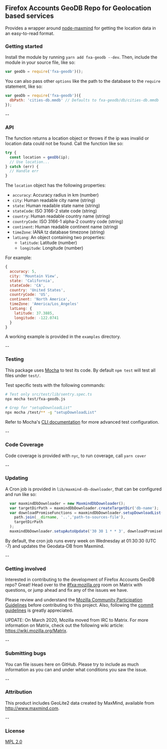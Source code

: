## Firefox Accounts GeoDB Repo for Geolocation based services

Provides a wrapper around [node-maxmind](https://github.com/runk/node-maxmind) for getting the location data in an easy-to-read format.

### Getting started

Install the module by running `yarn add fxa-geodb --dev`. Then, include the module in your source file, like so:

```JavaScript
var geoDb = require('fxa-geodb')();
```

You can also pass other `options` like the path to the database to the `require` statement, like so:

```JavaScript
var geoDb = require('fxa-geodb')({
  dbPath: 'cities-db.mmdb' // Defaults to fxa-geodb/db/cities-db.mmdb
});
```

--

### API

The function returns a location object
or throws if the ip was invalid
or location data could not be found.
Call the function like so:

```JavaScript
try {
  const location = geoDb(ip);
  // Use location...
} catch (err) {
  // Handle err
}
```

The `location` object has the following properties:

- `accuracy`: Accuracy radius in km (number)
- `city`: Human readable city name (string)
- `state`: Human readable state name (string)
- `stateCode`: ISO 3166-2 state code (string)
- `country`: Human readable country name (string)
- `countryCode`: ISO 3166-1 alpha-2 country code (string)
- `continent`: Human readable continent name (string)
- `timeZone`: IANA tz database timezone (string)
- `latLong`: An object containing two properties:
  - `latitude`: Latitude (number)
  - `longitude`: Longitude (number)

For example:

```js
{
  accuracy: 5,
  city: 'Mountain View',
  state: 'California',
  stateCode: 'CA',
  country: 'United States',
  countryCode: 'US',
  continent: 'North America',
  timeZone: 'America/Los_Angeles'
  latLong: {
    latitude: 37.3885,
    longitude: -122.0741
  }
}
```

A working example is provided in the `examples` directory.

--

### Testing

This package uses [Mocha](https://mochajs.org/) to test its code. By default `npm test` will test all files under `test/`.

Test specific tests with the following commands:

```bash
# Test only src/test/lib/sentry.spec.ts
npx mocha test/fxa-geodb.js

# Grep for "setupDownloadList"
npx mocha /test/** -g "setupDownloadList"
```

Refer to Mocha's [CLI documentation](https://mochajs.org/#command-line-usage) for more advanced test configuration.

--

### Code Coverage

Code coverage is provided with `nyc`, to run coverage, call `yarn cover`

--

### Updating

A Cron job is provided in `lib/maxmind-db-downloader`, that can be configured and run like so:

```JavaScript
  var maxmindDbDownloader = new MaxmindDbDownloader();
  var targetDirPath = maxmindDbDownloader.createTargetDir('db-name');
  var downloadPromiseFunctions = maxmindDbDownloader.setupDownloadList(
    path.join(__dirname, '..','path-to-sources-file'),
    targetDirPath
  );
  maxmindDbDownloader.setupAutoUpdate('30 30 1 * * 3', downloadPromiseFunctions);
```

By default, the cron job runs every week on Wednesday at 01:30:30 (UTC -7) and updates the Geodata-DB from Maxmind.

--

### Getting involved

Interested in contributing to the development of Firefox Accounts GeoDB repo? Great! Head over to the [#fxa:mozilla.org](https://chat.mozilla.org/#/room/#fxa:mozilla.org) room on Matrix with questions, or jump ahead and fix any of the issues we have.

Please review and understand the [Mozilla Community Participation Guidelines](https://www.mozilla.org/en-US/about/governance/policies/participation/) before contributing to this project. Also, following the [commit guidelines](https://github.com/mozilla/fxa/blob/main/CONTRIBUTING.md#git-commit-guidelines) is greatly appreciated.

UPDATE: On March 2020, Mozilla moved from IRC to Matrix. For more information on Matrix, check out the following wiki article: <https://wiki.mozilla.org/Matrix>.

--

### Submitting bugs

You can file issues here on GitHub. Please try to include as much information as you can and under what conditions you saw the issue.

--

### Attribution

This product includes GeoLite2 data created by MaxMind, available from
<a href="http://www.maxmind.com">http://www.maxmind.com</a>.

--

### License

[MPL 2.0](LICENSE)
